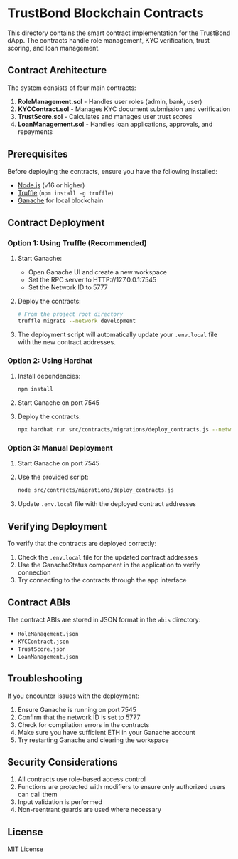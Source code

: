 
# TrustBond Blockchain Contracts

This directory contains the smart contract implementation for the TrustBond dApp. The contracts handle role management, KYC verification, trust scoring, and loan management.

## Contract Architecture

The system consists of four main contracts:

1. **RoleManagement.sol** - Handles user roles (admin, bank, user)
2. **KYCContract.sol** - Manages KYC document submission and verification
3. **TrustScore.sol** - Calculates and manages user trust scores
4. **LoanManagement.sol** - Handles loan applications, approvals, and repayments

## Prerequisites

Before deploying the contracts, ensure you have the following installed:

- [Node.js](https://nodejs.org/) (v16 or higher)
- [Truffle](https://trufflesuite.com/truffle/) (`npm install -g truffle`)
- [Ganache](https://trufflesuite.com/ganache/) for local blockchain

## Contract Deployment

### Option 1: Using Truffle (Recommended)

1. Start Ganache:
   - Open Ganache UI and create a new workspace
   - Set the RPC server to HTTP://127.0.0.1:7545
   - Set the Network ID to 5777

2. Deploy the contracts:
   ```bash
   # From the project root directory
   truffle migrate --network development
   ```

3. The deployment script will automatically update your `.env.local` file with the new contract addresses.

### Option 2: Using Hardhat

1. Install dependencies:
   ```bash
   npm install
   ```

2. Start Ganache on port 7545

3. Deploy the contracts:
   ```bash
   npx hardhat run src/contracts/migrations/deploy_contracts.js --network ganache
   ```

### Option 3: Manual Deployment

1. Start Ganache on port 7545

2. Use the provided script:
   ```bash
   node src/contracts/migrations/deploy_contracts.js
   ```

3. Update `.env.local` file with the deployed contract addresses

## Verifying Deployment

To verify that the contracts are deployed correctly:

1. Check the `.env.local` file for the updated contract addresses
2. Use the GanacheStatus component in the application to verify connection
3. Try connecting to the contracts through the app interface

## Contract ABIs

The contract ABIs are stored in JSON format in the `abis` directory:

- `RoleManagement.json`
- `KYCContract.json`
- `TrustScore.json`
- `LoanManagement.json`

## Troubleshooting

If you encounter issues with the deployment:

1. Ensure Ganache is running on port 7545
2. Confirm that the network ID is set to 5777
3. Check for compilation errors in the contracts
4. Make sure you have sufficient ETH in your Ganache account
5. Try restarting Ganache and clearing the workspace

## Security Considerations

1. All contracts use role-based access control
2. Functions are protected with modifiers to ensure only authorized users can call them
3. Input validation is performed
4. Non-reentrant guards are used where necessary

## License

MIT License
